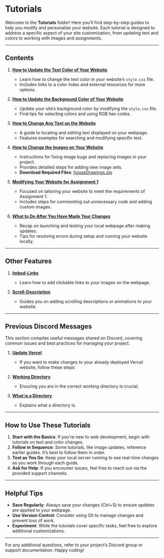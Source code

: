# Tutorials

Welcome to the **Tutorials** folder! Here you’ll find step-by-step guides to help you modify and personalize your website. Each tutorial is designed to address a specific aspect of your site customization, from updating text and colors to working with images and assignments.

---

## **Contents**

1. **[How to Update the Text Color of Your Website](Pdf-Files/How%20to%20Update%20the%20Text%20Color%20of%20Your%20Website.pdf)**
   - Learn how to change the text color in your website’s `style.css` file.
   - Includes links to a color index and external resources for more options.

2. **[How to Update the Background Color of Your Website](Pdf-Files/How%20to%20Update%20the%20Background%20Color%20of%20Your%20Website.pdf)**
   - Update your site’s background color by modifying the `style.css` file.
   - Find tips for selecting colors and using RGB hex codes.

3. **[How to Change Any Text on the Website](Pdf-Files/How%20to%20Change%20any%20text%20on%20the%20Website.pdf)**
   - A guide to locating and editing text displayed on your webpage.
   - Features examples for searching and modifying specific text.

4. **[How to Change the Images on Your Website](Pdf-Files/How%20to%20Change%20the%20Images%20on%20your%20Website.pdf)**
   - Instructions for fixing image bugs and replacing images in your project.
   - Provides detailed steps for adding new image sets.
   - **Download Required Files**: [houseDrawings.zip](Pdf-Files/houseDrawings.zip)

5. **[Modifying Your Website for Assignment 1](Pdf-Files/Modifying%20your%20Website%20for%20Assignment%201.pdf)**
   - Focused on tailoring your website to meet the requirements of Assignment 1.
   - Includes steps for commenting out unnecessary code and adding custom images.

6. **[What to Do After You Have Made Your Changes](Pdf-Files/What%20to%20do%20after%20you%20have%20made%20your%20changes.pdf)**
   - Recap on launching and testing your local webpage after making updates.
   - Tips for resolving errors during setup and running your website locally.

---

## **Other Features**

1. **[Imbed-Links](Other-Features/Imbed-Links/README.md)**
   - Learn how to add clickable links to your images on the webpage. 

2. **[Scroll-Description](Other-Features/Scroll-Description/README.md)**
   - Guides you on adding scrolling descriptions or animations to your website.

---

## **Previous Discord Messages**

This section compiles useful messages shared on Discord, covering common issues and best practices for managing your project.

1. **[Update Vercel](Discord-Messages/Update-Vercel/README.md)**
   - If you want to make changes to your already deployed Vercel website, follow these steps:

2. **[Working Directory](Discord-Messages/Working-Directory/README.md)**
   - Ensuring you are in the correct working directory is crucial.  

3. **[What is a Directory](Discord-Messages/What-Is-A-Directory/README.md)**
   - Explains what a directory is.

---

## **How to Use These Tutorials**

1. **Start with the Basics**: If you're new to web development, begin with tutorials on text and color changes.
2. **Follow in Sequence**: Some tutorials, like image updates, reference earlier guides. It’s best to follow them in order.
3. **Test as You Go**: Keep your local server running to see real-time changes as you work through each guide.
4. **Ask for Help**: If you encounter issues, feel free to reach out via the provided support channels.

---

## **Helpful Tips**

- **Save Regularly**: Always save your changes (Ctrl+S) to ensure updates are applied to your webpage.
- **Use Version Control**: Consider using Git to manage changes and prevent loss of work.
- **Experiment**: While the tutorials cover specific tasks, feel free to explore additional customizations.

---

For any additional questions, refer to your project’s Discord group or support documentation. Happy coding!
